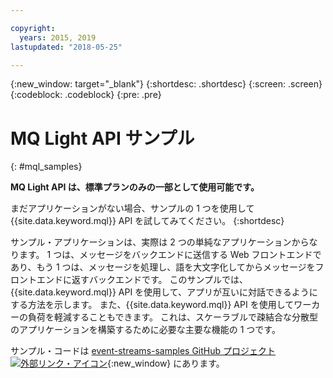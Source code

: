 ```yaml
---

copyright:
  years: 2015, 2019
lastupdated: "2018-05-25"

---
```


{:new_window: target="_blank"}
{:shortdesc: .shortdesc}
{:screen: .screen}
{:codeblock: .codeblock}
{:pre: .pre}

<!-- 15/11/18: info moved to eventstreams075.md, moved because of doc app changes -->
# MQ Light API サンプル
{: #mql_samples}

**MQ Light API は、標準プランのみの一部として使用可能です。**
<br/>

まだアプリケーションがない場合、サンプルの 1 つを使用して {{site.data.keyword.mql}} API を試してみてください。
{:shortdesc}

サンプル・アプリケーションは、実際は 2 つの単純なアプリケーションからなります。
1 つは、メッセージをバックエンドに送信する Web フロントエンドであり、もう 1 つは、メッセージを処理し、語を大文字化してからメッセージをフロントエンドに返すバックエンドです。 このサンプルでは、{{site.data.keyword.mql}} API を使用して、アプリが互いに対話できるようにする方法を示します。 また、{{site.data.keyword.mql}} API を使用してワーカーの負荷を軽減することもできます。
これは、スケーラブルで疎結合な分散型のアプリケーションを構築するために必要な主要な機能の 1 つです。

サンプル・コードは [event-streams-samples GitHub プロジェクト ![外部リンク・アイコン](../../icons/launch-glyph.svg "外部リンク・アイコン")](https://github.com/ibm-messaging/event-streams-samples/tree/master/mqlight){:new_window} にあります。
